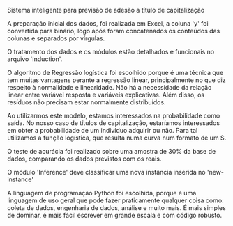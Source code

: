 Sistema inteligente para previsão de adesão a título de capitalização

A preparação inicial dos dados, foi realizada em Excel, a coluna 'y' foi convertida para binário, logo após
foram concatenados os conteúdos das colunas e separados por vírgulas.
  
O tratamento dos dados e os módulos estão detalhados e funcionais no arquivo 'Induction'.

O algoritmo de Regressão logística foi escolhido porque é uma técnica que tem muitas vantagens perante a regressão linear, 
principalmente no que diz respeito à normalidade e linearidade. Não há a necessidade da relação linear entre variável 
resposta e variáveis explicativas. Além disso, os resíduos não precisam estar normalmente distribuídos.

Ao utilizarmos este modelo, estamos interessados na probabilidade como saída. No nosso caso de títulos de capitalização, 
estaríamos interessados em obter a probabilidade de um indivíduo adquirir ou não. Para tal utilizamos a função logística, 
que resulta numa curva num formato de um S.

O teste de acurácia foi realizado sobre uma amostra de 30% da base de dados, comparando os dados previstos com os reais.

O módulo 'Inference' deve classificar uma nova instância inserida no 'new-instance'

A linguagem de programação Python foi escolhida, porque é uma linguagem de uso geral que pode fazer 
praticamente qualquer coisa como: coleta de dados, engenharia de dados, análise e muito mais. É mais simples de dominar, 
é mais fácil escrever em grande escala e com código robusto.